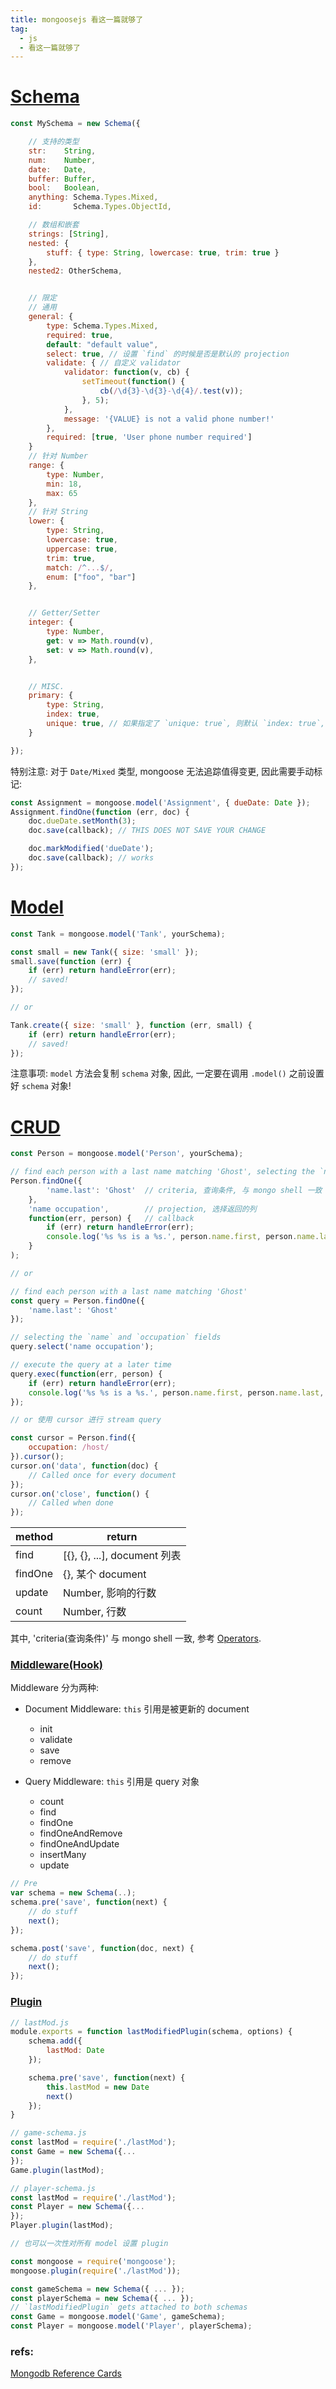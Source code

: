 ```yaml
---
title: mongoosejs 看这一篇就够了
tag:
  - js
  - 看这一篇就够了
---
```


# [Schema](http://mongoosejs.com/docs/schematypes.html)

```javascript
const MySchema = new Schema({

    // 支持的类型
    str:    String,
    num:    Number,
    date:   Date,
    buffer: Buffer,
    bool:   Boolean,
    anything: Schema.Types.Mixed,
    id:       Schema.Types.ObjectId,

    // 数组和嵌套
    strings: [String],
    nested: {
        stuff: { type: String, lowercase: true, trim: true }
    },
    nested2: OtherSchema,


    // 限定
    // 通用
    general: {
        type: Schema.Types.Mixed,
        required: true,
        default: "default value",
        select: true, // 设置 `find` 的时候是否是默认的 projection
        validate: { // 自定义 validator
            validator: function(v, cb) {
                setTimeout(function() {
                    cb(/\d{3}-\d{3}-\d{4}/.test(v));
                }, 5);
            },
            message: '{VALUE} is not a valid phone number!'
        },
        required: [true, 'User phone number required']
    }
    // 针对 Number
    range: {
        type: Number,
        min: 18,
        max: 65
    },
    // 针对 String
    lower: {
        type: String,
        lowercase: true,
        uppercase: true,
        trim: true,
        match: /^...$/,
        enum: ["foo", "bar"]
    },


    // Getter/Setter
    integer: {
        type: Number,
        get: v => Math.round(v),
        set: v => Math.round(v),
    },


    // MISC.
    primary: {
        type: String,
        index: true,
        unique: true, // 如果指定了 `unique: true`, 则默认 `index: true`, 因此可以不指定 `index`.
    }

});
```

特别注意: 对于 `Date/Mixed` 类型, mongoose 无法追踪值得变更, 因此需要手动标记:

```javascript
const Assignment = mongoose.model('Assignment', { dueDate: Date });
Assignment.findOne(function (err, doc) {
    doc.dueDate.setMonth(3);
    doc.save(callback); // THIS DOES NOT SAVE YOUR CHANGE

    doc.markModified('dueDate');
    doc.save(callback); // works
});
```

# [Model](http://mongoosejs.com/docs/models.html)

```javascript
const Tank = mongoose.model('Tank', yourSchema);

const small = new Tank({ size: 'small' });
small.save(function (err) {
    if (err) return handleError(err);
    // saved!
});

// or

Tank.create({ size: 'small' }, function (err, small) {
    if (err) return handleError(err);
    // saved!
});
```

注意事项: `model` 方法会复制 `schema` 对象, 因此, 一定要在调用 `.model()` 之前设置好 `schema` 对象!

# [CRUD](http://mongoosejs.com/docs/queries.html)

```javascript
const Person = mongoose.model('Person', yourSchema);

// find each person with a last name matching 'Ghost', selecting the `name` and `occupation` fields
Person.findOne({
        'name.last': 'Ghost'  // criteria, 查询条件, 与 mongo shell 一致
    },
    'name occupation',        // projection, 选择返回的列
    function(err, person) {   // callback
        if (err) return handleError(err);
        console.log('%s %s is a %s.', person.name.first, person.name.last, person.occupation) // Space Ghost is a talk show host.
    }
);

// or

// find each person with a last name matching 'Ghost'
const query = Person.findOne({
    'name.last': 'Ghost'
});

// selecting the `name` and `occupation` fields
query.select('name occupation');

// execute the query at a later time
query.exec(function(err, person) {
    if (err) return handleError(err);
    console.log('%s %s is a %s.', person.name.first, person.name.last, person.occupation) // Space Ghost is a talk show host.
});

// or 使用 cursor 进行 stream query

const cursor = Person.find({
    occupation: /host/
}).cursor();
cursor.on('data', function(doc) {
    // Called once for every document
});
cursor.on('close', function() {
    // Called when done
});
```

method  | return
------- | --------------------------
find    | [{}, {}, ...], document 列表
findOne | {}, 某个 document
update  | Number, 影响的行数
count   | Number, 行数

其中, 'criteria(查询条件)' 与 mongo shell 一致, 参考 [Operators](https://docs.mongodb.com/manual/reference/operator/).

### [Middleware(Hook)](http://mongoosejs.com/docs/middleware.html)
Middleware 分为两种:
* Document Middleware: `this` 引用是被更新的 document
  - init
  - validate
  - save
  - remove

* Query Middleware: `this` 引用是 query 对象
  - count
  - find
  - findOne
  - findOneAndRemove
  - findOneAndUpdate
  - insertMany
  - update

```javascript
// Pre
var schema = new Schema(..);
schema.pre('save', function(next) {
    // do stuff
    next();
});

schema.post('save', function(doc, next) {
    // do stuff
    next();
});
```

### [Plugin](http://mongoosejs.com/docs/plugins.html)
```javascript
// lastMod.js
module.exports = function lastModifiedPlugin(schema, options) {
    schema.add({
        lastMod: Date
    });

    schema.pre('save', function(next) {
        this.lastMod = new Date
        next()
    });
}

// game-schema.js
const lastMod = require('./lastMod');
const Game = new Schema({...
});
Game.plugin(lastMod);

// player-schema.js
const lastMod = require('./lastMod');
const Player = new Schema({...
});
Player.plugin(lastMod);

// 也可以一次性对所有 model 设置 plugin

const mongoose = require('mongoose');
mongoose.plugin(require('./lastMod'));

const gameSchema = new Schema({ ... });
const playerSchema = new Schema({ ... });
// `lastModifiedPlugin` gets attached to both schemas
const Game = mongoose.model('Game', gameSchema);
const Player = mongoose.model('Player', playerSchema);
```


### refs:
[Mongodb Reference Cards](http://info-mongodb-com.s3.amazonaws.com/ReferenceCards15-PDF.pdf)
